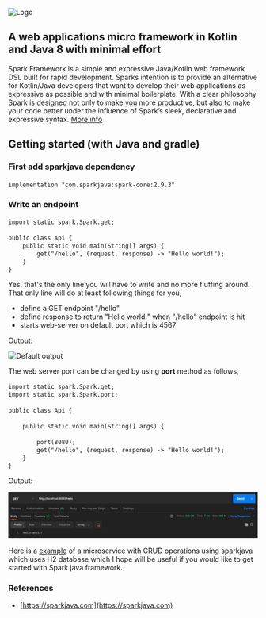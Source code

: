 ![Logo](https://sparkjava.com/img/logo.svg)

## A web applications micro framework in Kotlin and Java 8 with minimal effort

Spark Framework is a simple and expressive Java/Kotlin web framework DSL built for rapid development. Sparks intention is to provide an alternative for Kotlin/Java developers that want to develop their web applications as expressive as possible and with minimal boilerplate. With a clear philosophy Spark is designed not only to make you more productive, but also to make your code better under the influence of Spark’s sleek, declarative and expressive syntax. [More info](https://sparkjava.com/)

## Getting started (with Java and gradle)


### First add sparkjava dependency

``` implementation "com.sparkjava:spark-core:2.9.3" ```

### Write an endpoint
```
import static spark.Spark.get;

public class Api {
    public static void main(String[] args) {
        get("/hello", (request, response) -> "Hello world!");
    }
}
```
Yes, that's the only line you will have to write and no more fluffing around.
That only line will do at least following things for you,

- define a GET endpoint "/hello"
- define response to return "Hello world!" when "/hello" endpoint is hit
- starts web-server on default port which is 4567

Output:

![Default output](images/default-port-output.PNG)

The web server port can be changed by using **port** method as follows,

```aidl
import static spark.Spark.get;
import static spark.Spark.port;

public class Api {

    public static void main(String[] args) {

        port(8080);
        get("/hello", (request, response) -> "Hello world!");
    }
}    
```

Output:

![!Custom port number](images/custom-port.PNG)

Here is a [example](https://github.com/krushnatkhawale/project-gallery-using-sparkjava) of a microservice with CRUD operations using sparkjava which uses H2 database which I hope will be useful if you would like to get started with Spark java framework.

### References

- [https://sparkjava.com](https://sparkjava.com)